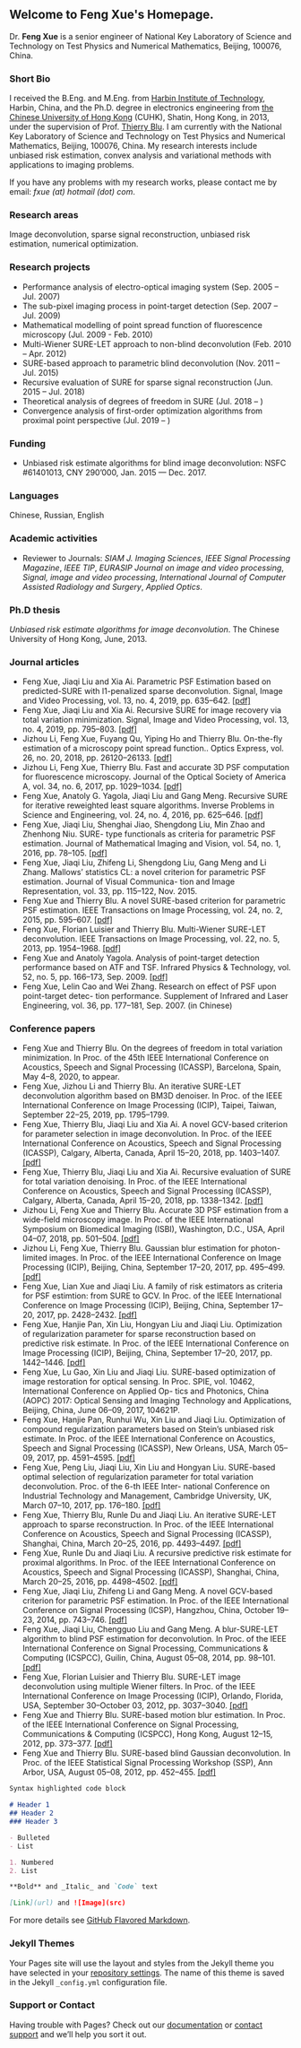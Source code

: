 ## Welcome to Feng Xue's Homepage.

Dr. **Feng Xue** is a senior engineer of National Key Laboratory of Science and Technology on Test Physics and Numerical Mathematics, Beijing, 100076, China.

### Short Bio
I received the B.Eng. and M.Eng. from <a href="http://www.hit.edu.cn">Harbin Institute of Technology</a>, Harbin, China, and the Ph.D. degree in electronics engineering from <a href="http://www.cuhk.edu.hk">the Chinese University of Hong Kong</a> (CUHK), Shatin, Hong Kong, in 2013, under the supervision of Prof. <a href="http://www.ee.cuhk.edu.hk/~tblu/monsite/phps/">Thierry Blu</a>. I am currently with the National Key Laboratory of Science and Technology on Test Physics and Numerical Mathematics, Beijing, 100076, China. My research interests include unbiased risk estimation, convex analysis and variational methods with applications to imaging problems.

If you have any problems with my research works, please contact me by email: _fxue (at) hotmail (dot) com_.

### Research areas

Image deconvolution, sparse signal reconstruction, unbiased risk estimation, numerical optimization.

### Research projects
- Performance analysis of electro-optical imaging system (Sep. 2005 – Jul. 2007)
- The sub-pixel imaging process in point-target detection (Sep. 2007 – Jul. 2009)
- Mathematical modelling of point spread function of fluorescence microscopy (Jul. 2009 - Feb. 2010)
- Multi-Wiener SURE-LET approach to non-blind deconvolution (Feb. 2010 – Apr. 2012)
- SURE-based approach to parametric blind deconvolution (Nov. 2011 – Jul. 2015)
- Recursive evaluation of SURE for sparse signal reconstruction (Jun. 2015 – Jul. 2018)
- Theoretical analysis of degrees of freedom in SURE (Jul. 2018 –  )
- Convergence analysis of first-order optimization algorithms from proximal point perspective (Jul. 2019 –  )

### Funding
- Unbiased risk estimate algorithms for blind image deconvolution: NSFC #61401013, CNY 290’000, Jan. 2015 — Dec. 2017.

### Languages
Chinese, Russian, English

### Academic activities
- Reviewer to Journals: _SIAM J. Imaging Sciences_, _IEEE Signal Processing Magazine_, _IEEE TIP_, _EURASIP Journal on image and video processing_, _Signal, image and video processing_, _International Journal of Computer Assisted Radiology and Surgery_, _Applied Optics_.

### Ph.D thesis
_Unbiased risk estimate algorithms for image deconvolution_. The Chinese University of Hong Kong, June, 2013.

### Journal articles

- Feng Xue, Jiaqi Liu and Xia Ai. Parametric PSF Estimation based on predicted-SURE with l1-penalized sparse deconvolution. Signal, Image and Video Processing, vol. 13, no. 4, 2019, pp. 635–642.  <a href="/sivp_psf_l1_2019.pdf">[pdf]</a>
- Feng Xue, Jiaqi Liu and Xia Ai. Recursive SURE for image recovery via total variation minimization. Signal, Image and Video Processing, vol. 13, no. 4, 2019, pp. 795–803. <a href="/sivp_tv_min_2019.pdf">[pdf]</a>
- Jizhou Li, Feng Xue, Fuyang Qu, Yiping Ho and Thierry Blu. On-the-fly estimation of a microscopy point spread function.. Optics Express, vol. 26, no. 20, 2018, pp. 26120–26133. <a href="/optics_express_2018.pdf">[pdf]</a>
- Jizhou Li, Feng Xue, Thierry Blu. Fast and accurate 3D PSF computation for fluorescence microscopy. Journal of the Optical Society of America A, vol. 34, no. 6, 2017, pp. 1029–1034. <a href="/josaa_2017_published.pdf">[pdf]</a>
- Feng Xue, Anatoly G. Yagola, Jiaqi Liu and Gang Meng. Recursive SURE for iterative reweighted least square algorithms. Inverse Problems in Science and Engineering, vol. 24, no. 4, 2016, pp. 625–646. <a href="/ipse_irls_2016.pdf">[pdf]</a>
- Feng Xue, Jiaqi Liu, Shenghai Jiao, Shengdong Liu, Min Zhao and Zhenhong Niu. SURE- type functionals as criteria for parametric PSF estimation. Journal of Mathematical Imaging and Vision, vol. 54, no. 1, 2016, pp. 78–105. <a href="/jmiv_published_2016.pdf">[pdf]</a>
- Feng Xue, Jiaqi Liu, Zhifeng Li, Shengdong Liu, Gang Meng and Li Zhang. Mallows’ statistics CL: a novel criterion for parametric PSF estimation. Journal of Visual Communica- tion and Image Representation, vol. 33, pp. 115–122, Nov. 2015.
- Feng Xue and Thierry Blu. A novel SURE-based criterion for parametric PSF estimation. IEEE Transactions on Image Processing, vol. 24, no. 2, 2015, pp. 595–607. <a href="/tip_2015.pdf">[pdf]</a>
- Feng Xue, Florian Luisier and Thierry Blu. Multi-Wiener SURE-LET deconvolution. IEEE Transactions on Image Processing, vol. 22, no. 5, 2013, pp. 1954–1968. <a href="/tip_2013.pdf">[pdf]</a>
- Feng Xue and Anatoly Yagola. Analysis of point-target detection performance based on ATF and TSF. Infrared Physics & Technology, vol. 52, no. 5, pp. 166–173, Sep. 2009. <a href="/infrared_2009.pdf">[pdf]</a>
- Feng Xue, Lelin Cao and Wei Zhang. Research on effect of PSF upon point-target detec- tion performance. Supplement of Infrared and Laser Engineering, vol. 36, pp. 177–181, Sep. 2007. (in Chinese)

### Conference papers
- Feng Xue and Thierry Blu. On the degrees of freedom in total variation minimization. In Proc. of the 45th IEEE International Conference on Acoustics, Speech and Signal Processing (ICASSP), Barcelona, Spain, May 4–8, 2020, to appear.
- Feng Xue, Jizhou Li and Thierry Blu. An iterative SURE-LET deconvolution algorithm based on BM3D denoiser. In Proc. of the IEEE International Conference on Image Processing (ICIP), Taipei, Taiwan, September 22–25, 2019, pp. 1795–1799.
- Feng Xue, Thierry Blu, Jiaqi Liu and Xia Ai. A novel GCV-based criterion for parameter selection in image deconvolution. In Proc. of the IEEE International Conference on Acoustics, Speech and Signal Processing (ICASSP), Calgary, Alberta, Canada, April 15–20, 2018, pp. 1403–1407.  <a href="/icassp_2018_tv.pdf">[pdf]</a> 
- Feng Xue, Thierry Blu, Jiaqi Liu and Xia Ai. Recursive evaluation of SURE for total variation denoising. In Proc. of the IEEE International Conference on Acoustics, Speech and Signal Processing (ICASSP), Calgary, Alberta, Canada, April 15–20, 2018, pp. 1338–1342. <a href="/icassp_2018_tv.pdf">[pdf]</a> 
- Jizhou Li, Feng Xue and Thierry Blu. Accurate 3D PSF estimation from a wide-field microscopy image. In Proc. of the IEEE International Symposium on Biomedical Imaging (ISBI), Washington, D.C., USA, April 04–07, 2018, pp. 501–504.  <a href="/isbi_2018_micro.pdf">[pdf]</a> 
- Jizhou Li, Feng Xue, Thierry Blu. Gaussian blur estimation for photon-limited images. In Proc. of the IEEE International Conference on Image Processing (ICIP), Beijing, China, September 17–20, 2017, pp. 495–499.   <a href="/isbi_2018_micro.pdf">[pdf]</a> 
- Feng Xue, Lian Xue and Jiaqi Liu. A family of risk estimators as criteria for PSF estimtion: from SURE to GCV. In Proc. of the IEEE International Conference on Image Processing (ICIP), Beijing, China, September 17–20, 2017, pp. 2428–2432.  <a href="/icip_2017_psf.pdf">[pdf]</a> 
- Feng Xue, Hanjie Pan, Xin Liu, Hongyan Liu and Jiaqi Liu. Optimization of regularization parameter for sparse reconstruction based on predictive risk estimate. In Proc. of the IEEE International Conference on Image Processing (ICIP), Beijing, China, September 17–20, 2017, pp. 1442–1446.  <a href="/icip_2017_admm.pdf">[pdf]</a> 
- Feng Xue, Lu Gao, Xin Liu and Jiaqi Liu. SURE-based optimization of image restoration for optical sensing. In Proc. SPIE, vol. 10462, International Conference on Applied Op- tics and Photonics, China (AOPC) 2017: Optical Sensing and Imaging Technology and Applications, Beijing, China, June 06–09, 2017, 104621P.
- Feng Xue, Hanjie Pan, Runhui Wu, Xin Liu and Jiaqi Liu. Optimization of compound regularization parameters based on Stein’s unbiased risk estimate. In Proc. of the IEEE International Conference on Acoustics, Speech and Signal Processing (ICASSP), New Orleans, USA, March 05–09, 2017, pp. 4591–4595.  <a href="/icassp_2018_tv.pdf">[pdf]</a> 
- Feng Xue, Peng Liu, Jiaqi Liu, Xin Liu and Hongyan Liu. SURE-based optimal selection of regularization parameter for total variation deconvolution. Proc. of the 6-th IEEE Inter- national Conference on Industrial Technology and Management, Cambridge University, UK, March 07–10, 2017, pp. 176–180.  <a href="/icassp_2018_tv.pdf">[pdf]</a> 
- Feng Xue, Thierry Blu, Runle Du and Jiaqi Liu. An iterative SURE-LET approach to sparse reconstruction. In Proc. of the IEEE International Conference on Acoustics, Speech and Signal Processing (ICASSP), Shanghai, China, March 20–25, 2016, pp. 4493–4497. <a href="/icspcc_2014.pdf">[pdf]</a>
- Feng Xue, Runle Du and Jiaqi Liu. A recursive predictive risk estimate for proximal algorithms. In Proc. of the IEEE International Conference on Acoustics, Speech and Signal Processing (ICASSP), Shanghai, China, March 20–25, 2016, pp. 4498–4502. <a href="/icspcc_2014.pdf">[pdf]</a>
- Feng Xue, Jiaqi Liu, Zhifeng Li and Gang Meng. A novel GCV-based criterion for parametric PSF estimation. In Proc. of the IEEE International Conference on Signal Processing (ICSP), Hangzhou, China, October 19–23, 2014, pp. 743–746. <a href="/icspcc_2014.pdf">[pdf]</a>
- Feng Xue, Jiaqi Liu, Chengguo Liu and Gang Meng. A blur-SURE-LET algorithm to blind PSF estimation for deconvolution. In Proc. of the IEEE International Conference on Signal Processing, Communications & Computing (ICSPCC), Guilin, China, August 05–08, 2014, pp. 98–101. <a href="/icspcc_2014.pdf">[pdf]</a>
- Feng Xue, Florian Luisier and Thierry Blu. SURE-LET image deconvolution using multiple Wiener filters. In Proc. of the IEEE International Conference on Image Processing (ICIP), Orlando, Florida, USA, September 30–October 03, 2012, pp. 3037–3040. <a href="/icip_2012.pdf">[pdf]</a> 
- Feng Xue and Thierry Blu. SURE-based motion blur estimation. In Proc. of the IEEE International Conference on Signal Processing, Communications & Computing (ICSPCC), Hong Kong, August 12–15, 2012, pp. 373–377. <a href="/icspcc_2012.pdf">[pdf]</a> 
- Feng Xue and Thierry Blu. SURE-based blind Gaussian deconvolution. In Proc. of the IEEE Statistical Signal Processing Workshop (SSP), Ann Arbor, USA, August 05–08, 2012, pp. 452–455.  <a href="/ssp_2012.pdf">[pdf]</a> 

```markdown
Syntax highlighted code block

# Header 1
## Header 2
### Header 3

- Bulleted
- List

1. Numbered
2. List

**Bold** and _Italic_ and `Code` text

[Link](url) and ![Image](src)
```

For more details see [GitHub Flavored Markdown](https://guides.github.com/features/mastering-markdown/).

### Jekyll Themes

Your Pages site will use the layout and styles from the Jekyll theme you have selected in your [repository settings](https://github.com/fxue1983/fxue.github.io/settings). The name of this theme is saved in the Jekyll `_config.yml` configuration file.

### Support or Contact

Having trouble with Pages? Check out our [documentation](https://help.github.com/categories/github-pages-basics/) or [contact support](https://github.com/contact) and we’ll help you sort it out.


